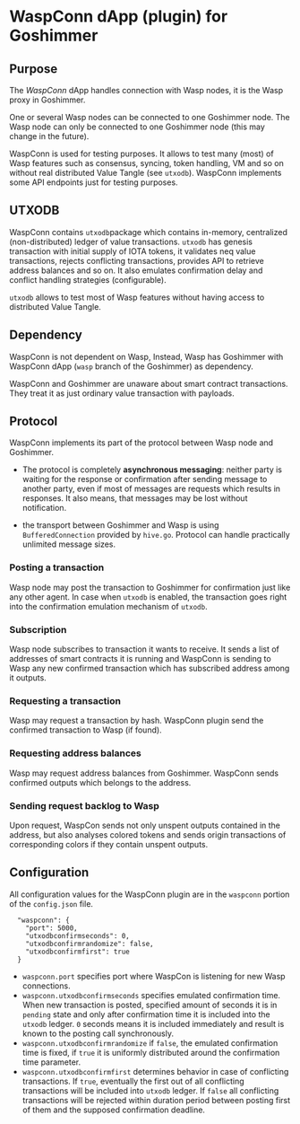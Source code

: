 # WaspConn dApp (plugin) for Goshimmer

## Purpose

The _WaspConn_ dApp handles connection with Wasp nodes, it is the Wasp proxy
in Goshimmer. 

One or several Wasp nodes can be connected to one Goshimmer node. The Wasp node
can only be connected to one Goshimmer node (this may change in the future).

WaspConn is used for testing purposes. It allows to test many (most)
of Wasp features such as consensus, syncing, token handling, VM and so on
without real distributed Value Tangle (see `utxodb`). 
WaspConn implements some API endpoints just for testing purposes.   

## UTXODB
WaspConn contains `utxodb`package which
contains in-memory, centralized (non-distributed) ledger of value transactions. 
`utxodb` has genesis transaction with initial supply of IOTA tokens, 
it validates neq value transactions, rejects conflicting transactions, provides
API to retrieve address balances and so on. It also emulates confirmation delay and conflict handling
strategies (configurable).

`utxodb` allows to test most of Wasp features without having access to 
distributed Value Tangle.

## Dependency

WaspConn is not dependent on Wasp, Instead, Wasp has Goshimmer with WaspConn 
dApp (`wasp` branch of the Goshimmer) as dependency.

WaspConn and Goshimmer are unaware about smart contract transactions. They treat it as just
ordinary value transaction with payloads. 

## Protocol

WaspConn implements its part of the protocol between Wasp node and Goshimmer. 

- The protocol is completely **asynchronous messaging**: neither party is waiting for the response or confirmation
after sending message to another party, even if most of messages are requests which results in responses. 
It also means, that messages may be lost without notification.

- the transport between Goshimmer and Wasp is using `BufferedConnection` provided by `hive.go`. 
Protocol can handle practically unlimited message sizes.

### Posting a transaction
Wasp node may post the transaction to Goshimmer for confirmation just like any other agent. In case when 
`utxodb` is enabled, the transaction goes right into the confirmation emulation mechanism of `utxodb`. 

### Subscription
Wasp node subscribes to transaction it wants to receive. It sends a list of addresses of smart contracts 
it is running and WaspConn is sending to Wasp any new confirmed transaction which has subscribed address among it 
outputs.

### Requesting a transaction
Wasp may request a transaction by hash. WaspConn plugin send the confirmed transaction to Wasp (if found).

### Requesting address balances
Wasp may request address balances from Goshimmer. WaspConn sends confirmed outputs which belongs to the address.  

### Sending request backlog to Wasp

Upon request, WaspCon sends not only unspent outputs contained in the address, but also analyses colored 
tokens and sends origin transactions of corresponding colors if they contain unspent outputs.

## Configuration

All configuration values for the WaspConn plugin are in the `waspconn` portion of the `config.json` file.
```
  "waspconn": {
    "port": 5000,
    "utxodbconfirmseconds": 0,
    "utxodbconfirmrandomize": false,
    "utxodbconfirmfirst": true
  }
```
- `waspconn.port` specifies port where WaspCon is listening for new Wasp connections.
- `waspconn.utxodbconfirmseconds` specifies emulated confirmation time. When new transaction is posted, 
specified amount of seconds it is in `pending` state and only after confirmation time it is included 
into the `utxodb` ledger.
`0` seconds means it is included immediately and result is known to the posting call synchronously.
- `waspconn.utxodbconfirmrandomize` if `false`, the emulated confirmation time is fixed, if `true` it is 
uniformly distributed around the confirmation time parameter.
-  `waspconn.utxodbconfirmfirst` determines behavior in case of conflicting transactions. If `true`, 
eventually the first out of all conflicting transactions will be included into `utxodb` ledger. If `false` 
all conflicting transactions will be rejected within duration period between posting first of them and 
the supposed confirmation deadline.
   
